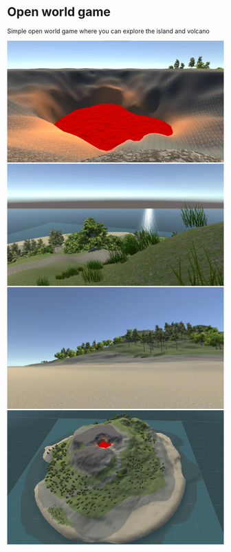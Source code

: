 # Open world game

<p align="left">Simple open world game where you can explore the island and volcano</p>

![pic1](pic1.jpg)
![pic2](pic2.jpg)
![pic3](pic3.jpg)
![pic4](pic4.jpg)
